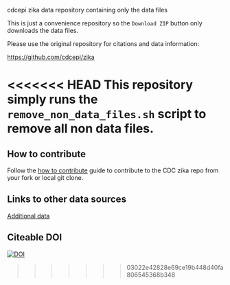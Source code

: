 cdcepi zika data repository containing only the data files

This is just a convenience repository so the `Download ZIP` button only downloads the data files.

Please use the original repository for citations and data information:

https://github.com/cdcepi/zika


<<<<<<< HEAD
This repository simply runs the `remove_non_data_files.sh` script to remove all non data files.
=======
## How to contribute
Follow the [how to contribute](how_to_contribute.md) guide to contribute to the CDC zika repo from your fork or local git clone. 

## Links to other data sources
[Additional data](additional_data.md)

## Citeable DOI
[![DOI](https://zenodo.org/badge/doi/10.5281/zenodo.48946.svg)](http://dx.doi.org/10.5281/zenodo.48946)

>>>>>>> 03022e42828e69ce19b448d40fa806545368b348
